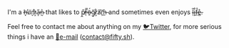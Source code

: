 I'm a h̶͓̕u̸̬̇m̷͕̊a̶̝̋n̴̰͐ that likes to p̸̼̋r̶̖̿ö̶̱́ğ̷̠r̷͕͋a̸̧͠ḿ̶̲ and sometimes even enjoys l̴̩͂i̴̝̐f̴̲̊e̶̻̊.

Feel free to contact me about anything on my [🐦Twitter](https://twitter.com/bartos__filip), for more serious things i have an [📧e-mail](contact@fifty.sh) (contact@fifty.sh).
